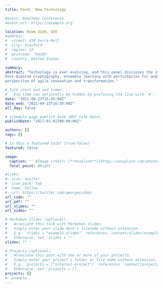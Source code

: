 ```yaml
---
title: Panel: New Technology

#event: Wowchemy Conference
#event_url: https://example.org

location: Room U100, SDU
#address:
#  street: 450 Serra Mall
#  city: Stanford
#  region: CA
#  postcode: '94305'
#  country: United States

summary:
abstract: "Technology is ever-evolving, and this panel discusses the importance and values provided for society through
Post-Quantum Cryptography, ensemble learning with perturbation for anomaly detection, as well as the
perspective of agile innovation and transformation."

# Talk start and end times.
#   End time can optionally be hidden by prefixing the line with `#`.
date: "2021-09-23T15:45:00Z"
date_end: "2021-09-23T16:30:00Z"
all_day: false

# Schedule page publish date (NOT talk date).
publishDate: "2017-01-01T00:00:00Z"

authors: []
tags: []

# Is this a featured talk? (true/false)
featured: false

image:
  caption: '' #Image credit: [**Unsplash**](https://unsplash.com/photos/bzdhc5b3Bxs)
  focal_point: #Right

#links:
#- icon: twitter
#  icon_pack: fab
#  name: Follow
#  url: https://twitter.com/georgecushen
url_code: ""
url_pdf: ""
url_slides: ""
url_video: ""

# Markdown Slides (optional).
#   Associate this talk with Markdown slides.
#   Simply enter your slide deck's filename without extension.
#   E.g. `slides = "example-slides"` references `content/slides/example-slides.md`.
#   Otherwise, set `slides = ""`.
slides: ""

# Projects (optional).
#   Associate this post with one or more of your projects.
#   Simply enter your project's folder or file name without extension.
#   E.g. `projects = ["internal-project"]` references `content/project/deep-learning/index.md`.
#   Otherwise, set `projects = []`.
projects: []
#- example
---
```

